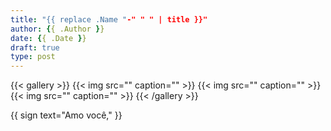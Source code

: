 ```yaml
---
title: "{{ replace .Name "-" " " | title }}"
author: {{ .Author }}
date: {{ .Date }}
draft: true
type: post
---
```


{{< gallery >}}
  {{< img src="" caption="" >}}
  {{< img src="" caption="" >}}
  {{< img src="" caption="" >}}
{{< /gallery >}}

{{ sign text="Amo você," }}
